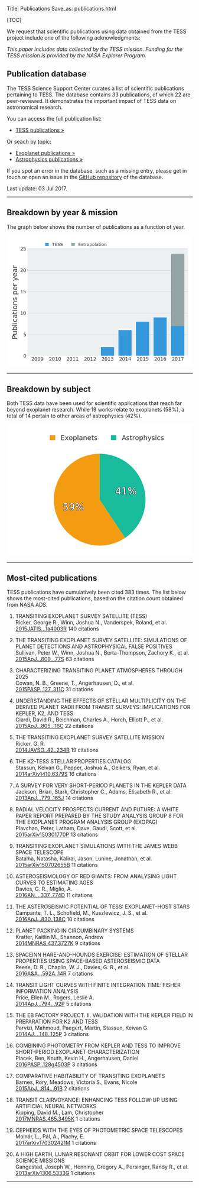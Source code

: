 Title: Publications
Save_as: publications.html

[TOC]

We request that scientific publications using data obtained from the TESS project include one of the following acknowledgments:

*This paper includes data collected by the TESS mission. Funding for
the TESS mission is provided by the NASA Explorer Program.*

## Publication database

The TESS Science Support Center curates a list of scientific publications
pertaining to TESS.
The database contains 33 publications,
of which 22 are peer-reviewed.
It demonstrates the important impact of TESS data
on astronomical research.

You can access the full publication list:

 * [TESS publications &raquo;](tpub.html)

Or seach by topic:

 * [Exoplanet publications &raquo;](tpub-exoplanets.html)
 * [Astrophysics publications &raquo;](tpub-astrophysics.html)

If you spot an error in the database, such as a missing entry,
please get in touch or open an issue in the <a href="https://github.com/tessgi/tpub">GitHub repository</a> of the database.

Last update: 03 Jul 2017.

<hr/>

## Breakdown by year & mission

The graph below shows the number of publications as a function
of year.

![Publication rate by year](images/tpub/tpub-publication-rate.png)

<hr/>

## Breakdown by subject

Both TESS data have been used for scientific applications
that reach far beyond exoplanet research.
While 19 works relate to exoplanets
(58%),
a total of 14
pertain to other areas of astrophysics
(42%).


![Publications by subject](images/tpub/tpub-piechart.png)

<hr/>

## Most-cited publications

TESS publications have cumulatively been cited
383 times.
The list below shows the most-cited publications,
based on the citation count obtained from NASA ADS.


1. TRANSITING EXOPLANET SURVEY SATELLITE (TESS)  
Ricker, George R., Winn, Joshua N., Vanderspek, Roland, et al.    
[2015JATIS...1a4003R](http://adsabs.harvard.edu/abs/2015JATIS...1a4003R)
<span class="badge">140 citations</span>

2. THE TRANSITING EXOPLANET SURVEY SATELLITE: SIMULATIONS OF PLANET DETECTIONS AND ASTROPHYSICAL FALSE POSITIVES  
Sullivan, Peter W., Winn, Joshua N., Berta-Thompson, Zachory K., et al.    
[2015ApJ...809...77S](http://adsabs.harvard.edu/abs/2015ApJ...809...77S)
<span class="badge">63 citations</span>

3. CHARACTERIZING TRANSITING PLANET ATMOSPHERES THROUGH 2025  
Cowan, N. B., Greene, T., Angerhausen, D., et al.    
[2015PASP..127..311C](http://adsabs.harvard.edu/abs/2015PASP..127..311C)
<span class="badge">31 citations</span>

4. UNDERSTANDING THE EFFECTS OF STELLAR MULTIPLICITY ON THE DERIVED PLANET RADII FROM TRANSIT SURVEYS: IMPLICATIONS FOR KEPLER, K2, AND TESS  
Ciardi, David R., Beichman, Charles A., Horch, Elliott P., et al.    
[2015ApJ...805...16C](http://adsabs.harvard.edu/abs/2015ApJ...805...16C)
<span class="badge">22 citations</span>

5. THE TRANSITING EXOPLANET SURVEY SATELLITE MISSION  
Ricker, G. R.    
[2014JAVSO..42..234R](http://adsabs.harvard.edu/abs/2014JAVSO..42..234R)
<span class="badge">19 citations</span>

6. THE K2-TESS STELLAR PROPERTIES CATALOG  
Stassun, Keivan G., Pepper, Joshua A., Oelkers, Ryan, et al.    
[2014arXiv1410.6379S](http://adsabs.harvard.edu/abs/2014arXiv1410.6379S)
<span class="badge">16 citations</span>

7. A SURVEY FOR VERY SHORT-PERIOD PLANETS IN THE KEPLER DATA  
Jackson, Brian, Stark, Christopher C., Adams, Elisabeth R., et al.    
[2013ApJ...779..165J](http://adsabs.harvard.edu/abs/2013ApJ...779..165J)
<span class="badge">14 citations</span>

8. RADIAL VELOCITY PROSPECTS CURRENT AND FUTURE: A WHITE PAPER REPORT PREPARED BY THE STUDY ANALYSIS GROUP 8 FOR THE EXOPLANET PROGRAM ANALYSIS GROUP (EXOPAG)  
Plavchan, Peter, Latham, Dave, Gaudi, Scott, et al.    
[2015arXiv150301770P](http://adsabs.harvard.edu/abs/2015arXiv150301770P)
<span class="badge">13 citations</span>

9. TRANSITING EXOPLANET SIMULATIONS WITH THE JAMES WEBB SPACE TELESCOPE  
Batalha, Natasha, Kalirai, Jason, Lunine, Jonathan, et al.    
[2015arXiv150702655B](http://adsabs.harvard.edu/abs/2015arXiv150702655B)
<span class="badge">11 citations</span>

10. ASTEROSEISMOLOGY OF RED GIANTS: FROM ANALYSING LIGHT CURVES TO ESTIMATING AGES  
Davies, G. R., Miglio, A.    
[2016AN....337..774D](http://adsabs.harvard.edu/abs/2016AN....337..774D)
<span class="badge">11 citations</span>

11. THE ASTEROSEISMIC POTENTIAL OF TESS: EXOPLANET-HOST STARS  
Campante, T. L., Schofield, M., Kuszlewicz, J. S., et al.    
[2016ApJ...830..138C](http://adsabs.harvard.edu/abs/2016ApJ...830..138C)
<span class="badge">10 citations</span>

12. PLANET PACKING IN CIRCUMBINARY SYSTEMS  
Kratter, Kaitlin M., Shannon, Andrew    
[2014MNRAS.437.3727K](http://adsabs.harvard.edu/abs/2014MNRAS.437.3727K)
<span class="badge">9 citations</span>

13. SPACEINN HARE-AND-HOUNDS EXERCISE: ESTIMATION OF STELLAR PROPERTIES USING SPACE-BASED ASTEROSEISMIC DATA  
Reese, D. R., Chaplin, W. J., Davies, G. R., et al.    
[2016A&A...592A..14R](http://adsabs.harvard.edu/abs/2016A&A...592A..14R)
<span class="badge">7 citations</span>

14. TRANSIT LIGHT CURVES WITH FINITE INTEGRATION TIME: FISHER INFORMATION ANALYSIS  
Price, Ellen M., Rogers, Leslie A.    
[2014ApJ...794...92P](http://adsabs.harvard.edu/abs/2014ApJ...794...92P)
<span class="badge">5 citations</span>

15. THE EB FACTORY PROJECT. II. VALIDATION WITH THE KEPLER FIELD IN PREPARATION FOR K2 AND TESS  
Parvizi, Mahmoud, Paegert, Martin, Stassun, Keivan G.    
[2014AJ....148..125P](http://adsabs.harvard.edu/abs/2014AJ....148..125P)
<span class="badge">3 citations</span>

16. COMBINING PHOTOMETRY FROM KEPLER AND TESS TO IMPROVE SHORT-PERIOD EXOPLANET CHARACTERIZATION  
Placek, Ben, Knuth, Kevin H., Angerhausen, Daniel    
[2016PASP..128g4503P](http://adsabs.harvard.edu/abs/2016PASP..128g4503P)
<span class="badge">3 citations</span>

17. COMPARATIVE HABITABILITY OF TRANSITING EXOPLANETS  
Barnes, Rory, Meadows, Victoria S., Evans, Nicole    
[2015ApJ...814...91B](http://adsabs.harvard.edu/abs/2015ApJ...814...91B)
<span class="badge">2 citations</span>

18. TRANSIT CLAIRVOYANCE: ENHANCING TESS FOLLOW-UP USING ARTIFICIAL NEURAL NETWORKS  
Kipping, David M., Lam, Christopher    
[2017MNRAS.465.3495K](http://adsabs.harvard.edu/abs/2017MNRAS.465.3495K)
<span class="badge">1 citations</span>

19. CEPHEIDS WITH THE EYES OF PHOTOMETRIC SPACE TELESCOPES  
Molnár, L., Pál, A., Plachy, E.    
[2017arXiv170302421M](http://adsabs.harvard.edu/abs/2017arXiv170302421M)
<span class="badge">1 citations</span>

20. A HIGH EARTH, LUNAR RESONANT ORBIT FOR LOWER COST SPACE SCIENCE MISSIONS  
Gangestad, Joseph W., Henning, Gregory A., Persinger, Randy R., et al.    
[2013arXiv1306.5333G](http://adsabs.harvard.edu/abs/2013arXiv1306.5333G)
<span class="badge">1 citations</span>
<hr/>

<!-- 
## Most-read publications

The read count shown below is obtained from the ADS API
and indicates the number of times the article has been downloaded
within the last 90 days.

<hr/>

-->

<!-- ## Most-active authors

The entries in the publication database have been authored and co-authored
by a total of 199 unique author names.
Here we list the most-active authors, defined as those with six or more first-author publications in our database.

-->